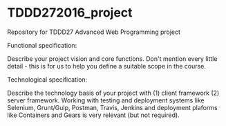 # TDDD272016_project
Repository for TDDD27 Advanced Web Programming project

Functional specification:

Describe your project vision and core functions. Don't mention every little detail - this is for us to help you define a suitable scope in the course.

Technological specification:

Describe the technology basis of your project with (1) client framework (2) server framework. Working with testing and deployment systems like Selenium, Grunt/Gulp, Postman, Travis, Jenkins and deployment plaforms like Containers and Gears is very relevant (but not required).